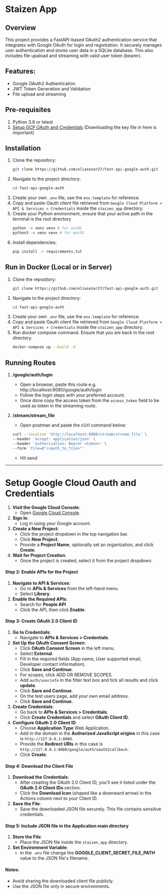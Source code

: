 # Staizen App
## Overview
This project provides a FastAPI-based OAuth2 authentication service that integrates with Google OAuth for login and registration. It securely manages user authentication and stores user data in a SQLite database. This also includes file upaload and streaming with valid user token (bearer).

## Features:
- Google OAuth2 Authentication
- JWT Token Generation and Validation
- File upload and streaming

## Pre-requisites
1. Python 3.8 or latest
2. [Setup GCP OAuth and Credentials](#setup-google-cloud-oauth-and-credentials) (Downloading the key file in here is important)

## Installation
1. Clone the repository:
    ```bash
   git clone https://github.com/eliasezar27/fast-api-google-auth.git
   ```
2. Navigate to the project directory:
    ```bash
   cd fast-api-google-auth
   ```
3. Create your own `.env` file, use the `env.template` for reference.
4. Copy and paste Oauth client file retrieved from `Google Cloud Platform > API & Services > Credentials` inside the `staizen_app` directory.
5. Create your Python environment, ensure that your active path in the terminal is the root directory
    ```bash
    python -m venv venv # for winOS
    python3 -m venv venv # for macOS
    ```
6. Install dependencies:
    ```bash
   pip install -r requirements.txt
   ```

## Run in Docker (Local or in Server)
1. Clone the repository:
    ```bash
   git clone https://github.com/eliasezar27/fast-api-google-auth.git
   ```
2. Navigate to the project directory:
    ```bash
   cd fast-api-google-auth
   ```
3. Create your own `.env` file, use the `env.template` for reference.
4. Copy and paste Oauth client file retrieved from `Google Cloud Platform > API & Services > Credentials` inside the `staizen_app` directory.
5. Run docker compose command. Ensure that you are back in the root directory.
    ```bash
   docker-compose up --build -d
   ```


## Running Routes
1. **/google/auth/login**
    - Open a browser, paste this route e.g. http://localhost:8080/google/auth/login
    - Follow the login steps with your preferred account.
    - Once done copy the access token from the `access_token` field to be used as token in the streaming route.

2. **/stream/stream_file**
    - Open postman and paste the cUrl command below:
    ```bash
    curl --location 'http://localhost:8080/stream/stream_file' \
    --header 'accept: application/json' \
    --header 'authorization: Bearer <token>' \
    --form 'file=@"/<path_to_file>"'
    ```
    - Hit send

---
# Setup Google Cloud Oauth and Credentials
1. **Visit the Google Cloud Console**:
   - Open [Google Cloud Console](https://console.cloud.google.com/).
2. **Sign In**:
   - Log in using your Google account.
3. **Create a New Project**:
   - Click the project dropdown in the top navigation bar.
   - Click **New Project**.
   - Provide a **Project Name**, optionally set an organization, and click **Create**.
4. **Wait for Project Creation**:
   - Once the project is created, select it from the project dropdown.

#### Step 2: Enable APIs for the Project
1. **Navigate to API & Services**:
   - Go to **APIs & Services** from the left-hand menu.
   - Select **Library**.
2. **Enable the Required APIs**:
   - Search for **People API**
   - Click the API, then click **Enable**.

#### Step 3: Create OAuth 2.0 Client ID
1. **Go to Credentials**:
   - Navigate to **APIs & Services > Credentials**.
2. **Set Up the OAuth Consent Screen**:
   - Click **OAuth Consent Screen** in the left menu.
   - Select **External**.
   - Fill in the required fields (App name, User supported email, Developer contact information).
   - Click **Save and Continue**. 
   - For scopes, click ADD OR REMOVE SCOPES.
   - Add `auth/userinfo` in the filter text box and tick all results and click **update**.
   - Click **Save and Continue**. 
   - On the test users page, add your own email address.
   - Click **Save and Continue**.
3. **Create Credentials**:
   - Go back to **APIs & Services > Credentials**.
   - Click **Create Credentials** and select **OAuth Client ID**.
4. **Configure OAuth 2.0 Client ID**:
   - Choose **Application Type** Web Application.
   - Add in the domain in the **Authorized JavaScript origins** in this case is `http://127.0.0.1:8080`.
   - Provide the **Redirect URIs** in this case is `http://127.0.0.1:8080/google/auth/oauth2callback`.
   - Click **Create**.

#### Step 4: Download the Client File
1. **Download the Credentials**:
   - After creating the OAuth 2.0 Client ID, you’ll see it listed under the **OAuth 2.0 Client IDs** section.
   - Click the **Download Icon** (shaped like a downward arrow) in the Actions column next to your Client ID.
2. **Save the File**:
   - Save the downloaded JSON file securely. This file contains sensitive credentials.

#### Step 5: Include JSON file in the Application main directory
1. **Store the File**:
   - Place the JSON file inside the `staizen_app` directory.
2. **Set Environment Variable**:
   - In the `.env` file change the **GOOGLE_CLIENT_SECRET_FILE_PATH** value to the JSON file's filename.

#### Notes:
- Avoid sharing the downloaded client file publicly.
- Use the JSON file only in secure environments.